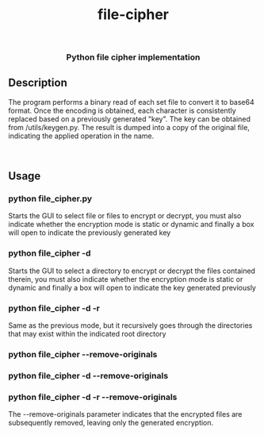 <h1 align="center">
  file-cipher
</h1>
<br/>
<h3 align="center">
  Python file cipher implementation
</h3>

## Description

The program performs a binary read of each set file to convert it to base64 format. Once the encoding is obtained, each character is consistently replaced based on a previously generated "key". The key can be obtained from /utils/keygen.py. The result is dumped into a copy of the original file, indicating the applied operation in the name.

<br/>

## Usage

### python file_cipher.py

Starts the GUI to select file or files to encrypt or decrypt, you must also indicate whether the encryption mode is static or dynamic and finally a box will open to indicate the previously generated key

### python file_cipher -d

Starts the GUI to select a directory to encrypt or decrypt the files contained therein, you must also indicate whether the encryption mode is static or dynamic and finally a box will open to indicate the key generated previously

### python file_cipher -d -r

Same as the previous mode, but it recursively goes through the directories that may exist within the indicated root directory

### python file_cipher --remove-originals
### python file_cipher -d --remove-originals
### python file_cipher -d -r --remove-originals

The --remove-originals parameter indicates that the encrypted files are subsequently removed, leaving only the generated encryption.
